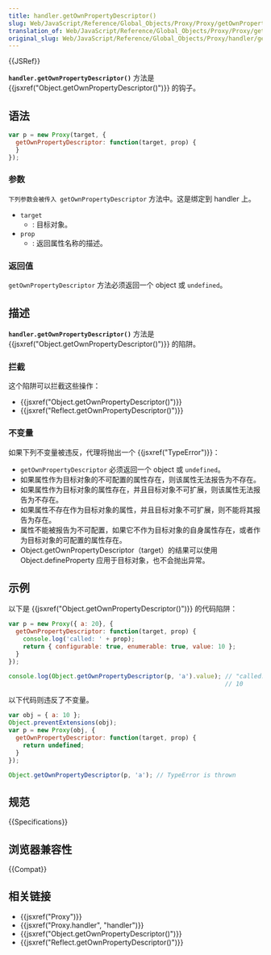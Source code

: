 ```yaml
---
title: handler.getOwnPropertyDescriptor()
slug: Web/JavaScript/Reference/Global_Objects/Proxy/Proxy/getOwnPropertyDescriptor
translation_of: Web/JavaScript/Reference/Global_Objects/Proxy/Proxy/getOwnPropertyDescriptor
original_slug: Web/JavaScript/Reference/Global_Objects/Proxy/handler/getOwnPropertyDescriptor
---
```

{{JSRef}}

**`handler.getOwnPropertyDescriptor()`** 方法是 {{jsxref("Object.getOwnPropertyDescriptor()")}} 的钩子。

## 语法

```js
var p = new Proxy(target, {
  getOwnPropertyDescriptor: function(target, prop) {
  }
});
```

### 参数

`下列参数会被传入 getOwnPropertyDescriptor` 方法中。这是绑定到 handler 上。

- `target`
  - : 目标对象。
- `prop`
  - : 返回属性名称的描述。

### 返回值

`getOwnPropertyDescriptor` 方法必须返回一个 object 或 `undefined`。

## 描述

**`handler.getOwnPropertyDescriptor()`** 方法是 {{jsxref("Object.getOwnPropertyDescriptor()")}} 的陷阱。

### 拦截

这个陷阱可以拦截这些操作：

- {{jsxref("Object.getOwnPropertyDescriptor()")}}
- {{jsxref("Reflect.getOwnPropertyDescriptor()")}}

### 不变量

如果下列不变量被违反，代理将抛出一个 {{jsxref("TypeError")}}：

- `getOwnPropertyDescriptor` 必须返回一个 object 或 `undefined`。
- 如果属性作为目标对象的不可配置的属性存在，则该属性无法报告为不存在。
- 如果属性作为目标对象的属性存在，并且目标对象不可扩展，则该属性无法报告为不存在。
- 如果属性不存在作为目标对象的属性，并且目标对象不可扩展，则不能将其报告为存在。
- 属性不能被报告为不可配置，如果它不作为目标对象的自身属性存在，或者作为目标对象的可配置的属性存在。
- Object.getOwnPropertyDescriptor（target）的结果可以使用 Object.defineProperty 应用于目标对象，也不会抛出异常。

## 示例

以下是 {{jsxref("Object.getOwnPropertyDescriptor()")}} 的代码陷阱：

```js
var p = new Proxy({ a: 20}, {
  getOwnPropertyDescriptor: function(target, prop) {
    console.log('called: ' + prop);
    return { configurable: true, enumerable: true, value: 10 };
  }
});

console.log(Object.getOwnPropertyDescriptor(p, 'a').value); // "called: a"
                                                            // 10
```

以下代码则违反了不变量。

```js
var obj = { a: 10 };
Object.preventExtensions(obj);
var p = new Proxy(obj, {
  getOwnPropertyDescriptor: function(target, prop) {
    return undefined;
  }
});

Object.getOwnPropertyDescriptor(p, 'a'); // TypeError is thrown
```

## 规范

{{Specifications}}

## 浏览器兼容性

{{Compat}}

## 相关链接

- {{jsxref("Proxy")}}
- {{jsxref("Proxy.handler", "handler")}}
- {{jsxref("Object.getOwnPropertyDescriptor()")}}
- {{jsxref("Reflect.getOwnPropertyDescriptor()")}}
